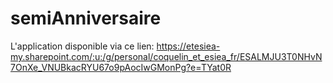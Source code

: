 # semiAnniversaire

L'application disponible via ce lien:
https://etesiea-my.sharepoint.com/:u:/g/personal/coquelin_et_esiea_fr/ESALMJU3T0NHvN7OnXe_VNUBkacRYU67o9pAocIwGMonPg?e=TYat0R
